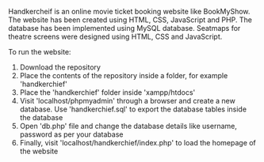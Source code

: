 Handkercheif is an online movie ticket booking website like BookMyShow. The website has been created using HTML, CSS, JavaScript and PHP. The database has been implemented using MySQL database. Seatmaps for theatre screens were designed using HTML, CSS and JavaScript.

To run the website:
1) Download the repository
2) Place the contents of the repository inside a folder, for example 'handkerchief'
3) Place the 'handkerchief' folder inside 'xampp/htdocs'
4) Visit 'localhost/phpmyadmin' through a browser and create a new database. Use 'handkerchief.sql' to export the database tables inside the database
5) Open 'db.php' file and change the database details like username, password as per your database
6) Finally, visit 'localhost/handkerchief/index.php' to load the homepage of the website
